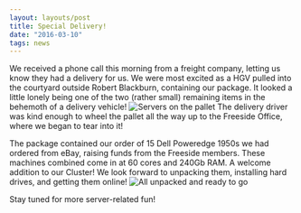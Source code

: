 ```yaml
---
layout: layouts/post
title: Special Delivery!
date: "2016-03-10"
tags: news
---
```


We received a phone call this morning from a freight company, letting us know they had a delivery for us. We were most excited as a HGV pulled into the courtyard outside Robert Blackburn, containing our package. It looked a little lonely being one of the two (rather small) remaining items in the behemoth of a delivery vehicle!
![Servers on the pallet](http://i.imgur.com/fkNlxZM.jpg)
The delivery driver was kind enough to wheel the pallet all the way up to the Freeside Office, where we  began to tear into it!

The package contained our order of 15 Dell Poweredge 1950s we had ordered from eBay, raising funds from the Freeside members. These machines combined come in at 60 cores and 240Gb RAM. A welcome addition to our Cluster! We look forward to unpacking them, installing hard drives, and getting them online!
![All unpacked and ready to go](http://i.imgur.com/1ffx95s.jpg)

Stay tuned for more server-related fun!